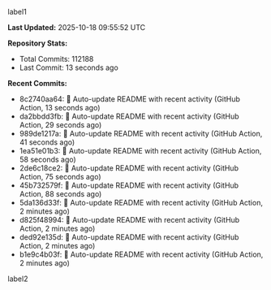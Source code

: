 
label1 
<!-- ACTIVITY_START -->
**Last Updated:** 2025-10-18 09:55:52 UTC

**Repository Stats:**
- Total Commits: 112188
- Last Commit: 13 seconds ago

**Recent Commits:**
- 8c2740aa64: 🤖 Auto-update README with recent activity (GitHub Action, 13 seconds ago)
- da2bbdd3fb: 🤖 Auto-update README with recent activity (GitHub Action, 29 seconds ago)
- 989de1217a: 🤖 Auto-update README with recent activity (GitHub Action, 41 seconds ago)
- 1ea51e01b3: 🤖 Auto-update README with recent activity (GitHub Action, 58 seconds ago)
- 2de6c18ce2: 🤖 Auto-update README with recent activity (GitHub Action, 75 seconds ago)
- 45b732579f: 🤖 Auto-update README with recent activity (GitHub Action, 88 seconds ago)
- 5da136d33f: 🤖 Auto-update README with recent activity (GitHub Action, 2 minutes ago)
- d825f48994: 🤖 Auto-update README with recent activity (GitHub Action, 2 minutes ago)
- ded92e135d: 🤖 Auto-update README with recent activity (GitHub Action, 2 minutes ago)
- b1e9c4b03f: 🤖 Auto-update README with recent activity (GitHub Action, 2 minutes ago)
<!-- ACTIVITY_END -->

label2
